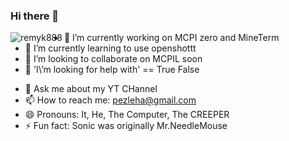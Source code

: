 ### Hi there 👋

<p><img align="left" src="https://github-readme-stats.vercel.app/api/top-langs/?username=leha-code&layout=compact" alt="remyk888" /></p>


- 🔭 I’m currently working on MCPI zero and MineTerm
- 🌱 I’m currently learning to use openshottt
- 👯 I’m looking to collaborate on MCPIL soon
- 🤔 'I\’m looking for help with' == True
False
>>>
- 💬 Ask me about  my YT CHannel
- 📫 How to reach me: pezleha@gmail.com
- 😄 Pronouns: It, He, The Computer, The CREEPER
- ⚡ Fun fact: Sonic was originally Mr.NeedleMouse

